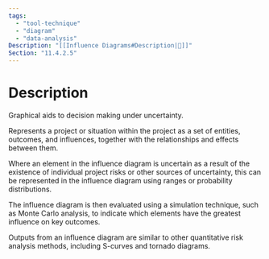 ```yaml
---
tags:
  - "tool-technique"
  - "diagram"
  - "data-analysis"
Description: "[[Influence Diagrams#Description|📝]]"
Section: "11.4.2.5"
---
```

# Description
Graphical aids to decision making under uncertainty.

Represents a project or situation within the project as a set of entities, outcomes, and influences, together with the relationships and effects between them.

Where an element in the influence diagram is uncertain as a result of the existence of individual project risks or other sources of uncertainty, this can be represented in the influence diagram using ranges or probability distributions.

The influence diagram is then evaluated using a simulation technique, such as Monte Carlo analysis, to indicate which elements have the greatest influence on key outcomes.

Outputs from an influence diagram are similar to other quantitative risk analysis methods, including S-curves and tornado diagrams.